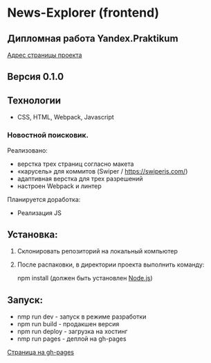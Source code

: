 # News-Explorer (frontend)

## Дипломная работа Yandex.Praktikum

[Адрес страницы проекта](https://newsyp.tk)

## Версия 0.1.0

## Технологии
+ CSS, HTML, Webpack, Javascript

### Новостной поисковик.
Реализовано:
- верстка трех страниц согласно макета
- «карусель» для коммитов (Swiper / https://swiperjs.com/)
- адаптивная верстка для трех разрешений
- настроен Webpack и линтер

Планируется доработка:
- Реализация JS

## Установка:
1. Склонировать репозиторий на локальный компьютер

2. После распаковки, в директории проекта выполнить команду:

   npm install (должен быть установлен [Node.js](https://nodejs.org/en/))

## Запуск:

- nmp run dev - запуск в режиме разработки
- npm run build - продакшен версия
- npm run deploy - загрузка на хостинг
- nmp run pages - деплой на gh-pages

[Страница на gh-pages](https://snegmen.github.io/news-explorer-frontend/)
